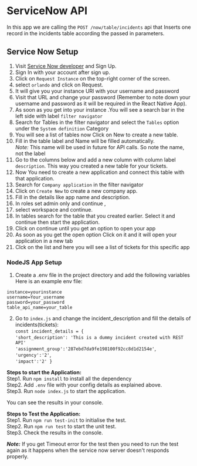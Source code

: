 # ServiceNow API

In this app we are calling the `POST /now/table/incidents` api that
                               Inserts one record in the incidents table according the passed in parameters.

## Service Now Setup

1. Visit [Service Now developer](https://developer.servicenow.com/dev.do) and Sign Up.
2. Sign In with your account after sign up.
3. Click on `Request Instance` on the top-right corner of the screen.
4. select `orlando` and click on Request.
5. It will give you your instance URl with your username and password
6. Visit that URL and change your password (Remember to note down your username and password as it will be required in the React Native App).
7. As soon as you get into your instance .You will see a search bar in the left side with label `filter navigator` 
8. Search for Tables in the filter navigator and select the `Tables` option under the `System definition` Category
9. You will see a list of tables now Click on New to create a new table.
10. Fill in the table label and Name will be filled automatically.  
    *Note:* This name will be used in future for API calls. So note the name, not the label
11. Go to the columns below and add a new column with column label `description`. This way you created a new table for your tickets.
12. Now You need to create a new application and connect this table with that application.
13. Search for `Company application` in the filter navigator
14. Click on `Create New` to create a new company app.
15. Fill in the details like app name and description.
16. In roles set admin only and continue ,
17. select workspace and continue.
18. In tables search for the table that you created earlier. Select it and continue then start the application.
19. Click on continue until you get an option to open your app
20. As soon as you get the open option Click on it and it will open your application in a new tab
21. Clck on the list and here you will see a list of tickets for this specific app


### NodeJS App Setup
1. Create a .env file in the project directory and add the following variables Here is an example env file:
```
instance=yourinstance
username=Your_username
password=your_password
table_api_name=your_table  
 ```
 
 

2. Go to `index.js` and change the incident_description and fill the details of incidents(tickets):<br>
`const incident_details = {`<br>
    `'short_description': 'This is a dummy incident created with REST API'`<br>
    `'assignment_group':'287ebd7da9fe198100f92cc8d1d2154e'`,<br>
    `'urgency':'2'`,<br>
    `'impact':'2'
}`


<b>Steps to start the Application:</b>
<br>Step1. Run `npm install` to install all the dependency<br>
Step2. Add `.env` file with your config details as explained above.<br>
Step3. Run `node index.js` to start the application.<br>

You can see the results in your console.

<b>Steps to Test the Application:</b><br>
Step1. Run `npm run test-init` to initialise the test.<br>
Step2. Run  `npm run test` to start the unit test.<br>
Step3. Check the results in the console.<br>

<i><b>Note:</b></i> If you get Timeout error for the test then you need to run the test again as it happens when the service now server doesn't responds properly.


